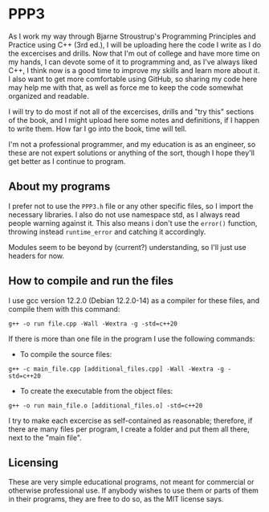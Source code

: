 # PPP3
As I work my way through Bjarne Stroustrup's Programming Principles and Practice using C++ (3rd ed.), I will be uploading here the code I write as I do the excercises and drills. Now that I'm out of college and have more time on my hands, I can devote some of it to programming and, as I've always liked C++, I think now is a good time to improve my skills and learn more about it. I also want to get more comfortable using GitHub, so sharing my code here may help me with that, as well as force me to keep the code somewhat organized and readable.


I will try to do most if not all of the excercises, drills and "try this" sections of the book, and I might upload here some notes and definitions, if I happen to write them. How far I go into the book, time will tell.


I'm not a professional programmer, and my education is as an engineer, so these are not expert solutions or anything of the sort, though I hope they'll get better as I continue to program.


## About my programs

I prefer not to use the `PPP3.h` file or any other specific files, so I import the necessary libraries. I also do not use namespace std, as I always read people warning against it. This also means i don't use the `error()` function, throwing instead `runtime_error` and catching it accordingly.

Modules seem to be beyond by (current?) understanding, so I'll just use headers for now.


## How to compile and run the files

I use gcc version 12.2.0 (Debian 12.2.0-14) as a compiler for these files, and compile them with this command:
```
g++ -o run file.cpp -Wall -Wextra -g -std=c++20
```

If there is more than one file in the program I use the following commands:
- To compile the source files:
```
g++ -c main_file.cpp [additional_files.cpp] -Wall -Wextra -g -std=c++20
```
- To create the executable from the object files:
```
g++ -o run main_file.o [additional_files.o] -std=c++20
```

I try to make each excercise as self-contained as reasonable; therefore, if there are many files per program, I create a folder and put them all there, next to the "main file".


## Licensing
These are very simple educational programs, not meant for commercial or otherwise professional use. If anybody wishes to use them or parts of them in their programs, they are free to do so, as the MIT license says.